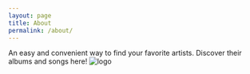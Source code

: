 ```yaml
---
layout: page
title: About
permalink: /about/
---
```


An easy and convenient way to find your favorite artists. Discover their albums and songs here!
![logo](https://cdn.discordapp.com/attachments/702253958688800840/1036348164011208774/music_mania_record_player_logo-2.png)
